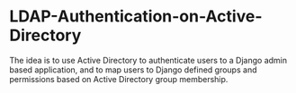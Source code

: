 # LDAP-Authentication-on-Active-Directory
The idea is to use Active Directory to authenticate users to a Django admin based application, and to map users to Django defined groups and permissions based on Active Directory group membership.
